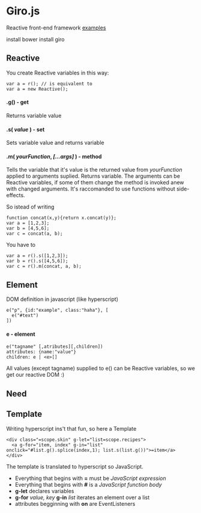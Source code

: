 # Giro.js

Reactive front-end framework
[examples](https://rawgit.com/freddi301/girojs/examples001/index.html)

install
    bower install giro

## Reactive

You create Reactive variables in this way:

    var a = r(); // is equivalent to
    var a = new Reactive();

#### .g() - get
Returns variable value

#### .s( *value* ) - **set**
Sets variable value and returns variable

#### .m( *yourFunction*, *[...args]* ) - **method**
Tells the variable that it's value is the returned value
from *yourFunction* applied to arguments suplied. Returns variable.
The arguments can be Reactive variables, if some of them change
the method is invoked anew with changed arguments.
It's raccomanded to use functions without side-effects.

So istead of writing

    function concat(x,y){return x.concat(y)};
    var a = [1,2,3];
    var b = [4,5,6];
    var c = concat(a, b);

You have to

    var a = r().s([1,2,3]);
    var b = r().s([4,5,6]);
    var c = r().m(concat, a, b);


## Element

DOM definition in javascript (like hyperscript)

    e("p", {id:"example", class:"haha"}, [
      e("#text")
    ])

#### e - element
    e("tagname" [,atributes][,children])
    attributes: {name:"value"}
    children: e | <e>[]

All values (except tagname) supplied to e() can be Reactive variables, so we get our reactive DOM :)

## Need

## Template
Writing hyperscript ins't that fun, so here a Template

    <div class="=scope.skin" g-let="list=scope.recipes">
      <a g-for="item, index" g-in="list" onclick="#list.g().splice(index,1); list.s(list.g())">=item</a>
    </div>

The template is translated to hyperscript so JavaScript.

- Everything that begins with **=** must be *JavaScript expression*
- Everything that begins with **#** is a *JavaScript function body*
- **g-let** declares variables
- **g-for** *value, key* **g-in** *list* iterates an element over a list
- attributes begginning with **on** are EventListeners
